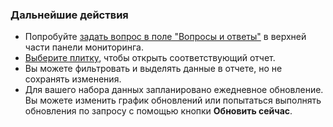 ### <a name="what-now"></a>Дальнейшие действия
* Попробуйте [задать вопрос в поле "Вопросы и ответы"](../consumer/end-user-q-and-a.md) в верхней части панели мониторинга.
* [Выберите плитку](../consumer/end-user-tiles.md), чтобы открыть соответствующий отчет.
* Вы можете фильтровать и выделять данные в отчете, но не сохранять изменения.
* Для вашего набора данных запланировано ежедневное обновление. Вы можете изменить график обновлений или попытаться выполнять обновления по запросу с помощью кнопки **Обновить сейчас**.

